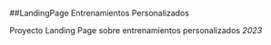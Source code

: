##LandingPage Entrenamientos Personalizados 


Proyecto Landing Page sobre entrenamientos personalizados *2023*


